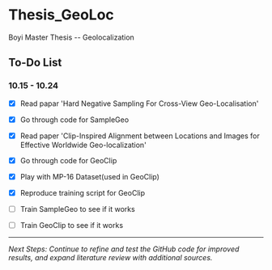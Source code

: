 # Thesis_GeoLoc
Boyi Master Thesis -- Geolocalization

## To-Do List
### 10.15 - 10.24

- [x] Read papar 'Hard Negative Sampling For Cross-View Geo-Localisation'
- [x] Go through code for SampleGeo
- [x] Read paper 'Clip-Inspired Alignment between Locations and Images for Effective Worldwide Geo-localization'
- [x] Go through code for GeoClip
- [x] Play with MP-16 Dataset(used in GeoClip)
- [X] Reproduce training script for GeoClip
- [ ] Train SampleGeo to see if it works
- [ ] Train GeoClip to see if it works


---


*Next Steps: Continue to refine and test the GitHub code for improved results, and expand literature review with additional sources.*
